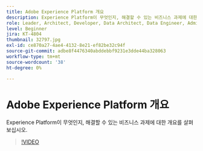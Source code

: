 ```yaml
---
title: Adobe Experience Platform 개요
description: Experience Platform이 무엇인지, 해결할 수 있는 비즈니스 과제에 대한 개요를 살펴보십시오.
role: Leader, Architect, Developer, Data Architect, Data Engineer, Admin, User
level: Beginner
jira: KT-4804
thumbnail: 32797.jpg
exl-id: ce870a27-4ae4-4132-8e21-ef82be32c94f
source-git-commit: adbe8f4476340abddebbf9231e3dde44ba328063
workflow-type: tm+mt
source-wordcount: '38'
ht-degree: 0%

---
```


# Adobe Experience Platform 개요

Experience Platform이 무엇인지, 해결할 수 있는 비즈니스 과제에 대한 개요를 살펴보십시오.

>[!VIDEO](https://video.tv.adobe.com/v/32797?quality=12&learn=on)


